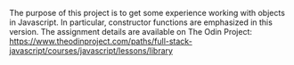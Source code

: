 The purpose of this project is to get some experience working with objects in Javascript. In particular, constructor functions are emphasized in this version. The assignment details are available on The Odin Project:
https://www.theodinproject.com/paths/full-stack-javascript/courses/javascript/lessons/library